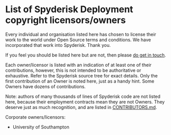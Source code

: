 # List of Spyderisk Deployment copyright licensors/owners

Every individual and organisation listed here has chosen to license their work
to the world under Open Source terms and conditions. We have incorporated that
work into Spyderisk. Thank you.

If you feel you should be listed here but are not, then please
[do get in touch](mailto://team@spyderisk.org).

Each owner/licensor is listed with an indication of at least one of their
contributions, however, this is not intended to be authoritative or exhaustive.
Refer to the Spyderisk source tree for exact details.  Only the first
contribution of an Owner is noted here, just as a handy hint. Some Owners have
dozens of contributions.

Note: authors of many thousands of lines of Spyderisk code are not listed here,
because their employment contracts mean they are not Owners. They deserve just as
much recognition, and are listed in [CONTRIBUTORS.md](./CONTRIBUTORS.md).

Corporate owners/licensors:

* University of Southampton

